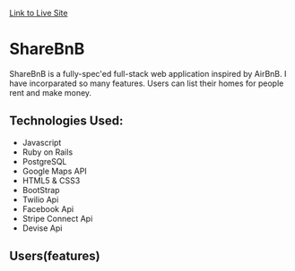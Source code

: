 [Link to Live Site](https://sharebnbb.herokuapp.com)
# ShareBnB

  ShareBnB is a fully-spec'ed full-stack web application inspired by AirBnB. I have incorparated so many features. Users can list their homes for people rent and make money.

## Technologies Used:
* Javascript
* Ruby on Rails
* PostgreSQL
* Google Maps API
* HTML5 & CSS3
* BootStrap
* Twilio Api
* Facebook Api 
* Stripe Connect Api
* Devise Api

## Users(features)
